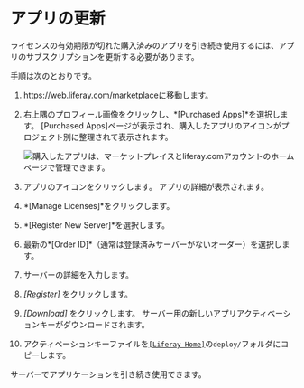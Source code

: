 # アプリの更新

ライセンスの有効期限が切れた購入済みのアプリを引き続き使用するには、アプリのサブスクリプションを更新する必要があります。

手順は次のとおりです。

1.  <https://web.liferay.com/marketplace>に移動します。

2.  右上隅のプロフィール画像をクリックし、*[Purchased Apps]*を選択します。 [Purchased Apps]ページが表示され、購入したアプリのアイコンがプロジェクト別に整理されて表示されます。

    ![購入したアプリは、マーケットプレイスとliferay.comアカウントのホームページで管理できます。](./renewing-apps/images/01.png)

3.  アプリのアイコンをクリックします。 アプリの詳細が表示されます。

4.  *[Manage Licenses]*をクリックします。

5.  *[Register New Server]*を選択します。

6.  最新の*[Order ID]*（通常は登録済みサーバーがないオーダー）を選択します。

7.  サーバーの詳細を入力します。

8.  *[Register]* をクリックします。

9.  *[Download]* をクリックします。 サーバー用の新しいアプリアクティベーションキーがダウンロードされます。

10. アクティベーションキーファイルを[`[Liferay Home]`](../../installation-and-upgrades/reference/liferay-home.md)の`deploy/`フォルダにコピーします。

サーバーでアプリケーションを引き続き使用できます。
